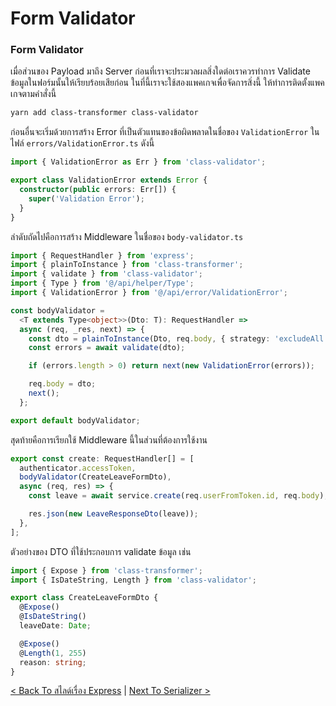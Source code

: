 # Form Validator

### Form Validator

เมื่อส่วนของ Payload มาถึง Server ก่อนที่เราจะประมวลผลสิ่งใดต่อเราควรทำการ Validate ข้อมูลในฟอร์มนั้นให้เรียบร้อยเสียก่อน ในที่นี้เราจะใช้สองแพคเกจเพื่อจัดการสิ่งนี้ ให้ทำการติดตั้งแพคเกจตามคำสั่งนี้

```ps1
yarn add class-transformer class-validator
```

ก่อนอื่นจะเริ่มด้วยการสร้าง Error ที่เป็นตัวแทนของข้อผิดพลาดในชื่อของ `ValidationError` ในไฟล์ `errors/ValidationError.ts` ดังนี้

```ts
import { ValidationError as Err } from 'class-validator';

export class ValidationError extends Error {
  constructor(public errors: Err[]) {
    super('Validation Error');
  }
}
```

ลำดับถัดไปคือการสร้าง Middleware ในชื่อของ `body-validator.ts`

```ts
import { RequestHandler } from 'express';
import { plainToInstance } from 'class-transformer';
import { validate } from 'class-validator';
import { Type } from '@/api/helper/Type';
import { ValidationError } from '@/api/error/ValidationError';

const bodyValidator =
  <T extends Type<object>>(Dto: T): RequestHandler =>
  async (req, _res, next) => {
    const dto = plainToInstance(Dto, req.body, { strategy: 'excludeAll' });
    const errors = await validate(dto);

    if (errors.length > 0) return next(new ValidationError(errors));

    req.body = dto;
    next();
  };

export default bodyValidator;
```

สุดท้ายคือการเรียกใช้ Middleware นี้ในส่วนที่ต้องการใช้งาน

```ts
export const create: RequestHandler[] = [
  authenticator.accessToken,
  bodyValidator(CreateLeaveFormDto),
  async (req, res) => {
    const leave = await service.create(req.userFromToken.id, req.body);

    res.json(new LeaveResponseDto(leave));
  },
];
```

ตัวอย่างของ DTO ที่ใช้ประกอบการ validate ข้อมูล เช่น

```ts
import { Expose } from 'class-transformer';
import { IsDateString, Length } from 'class-validator';

export class CreateLeaveFormDto {
  @Expose()
  @IsDateString()
  leaveDate: Date;

  @Expose()
  @Length(1, 255)
  reason: string;
}
```

[&lt; Back To สไลด์เรื่อง Express](Slide-Express.md) | [Next To Serializer &gt; ](Serializer.md)
